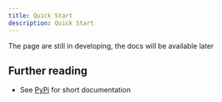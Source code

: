 ```yaml
---
title: Quick Start
description: Quick Start
---
```


The page are still in developing, the docs will be available later

## Further reading

- See [PyPi](https://pypi.org/project/pihace/) for short documentation

